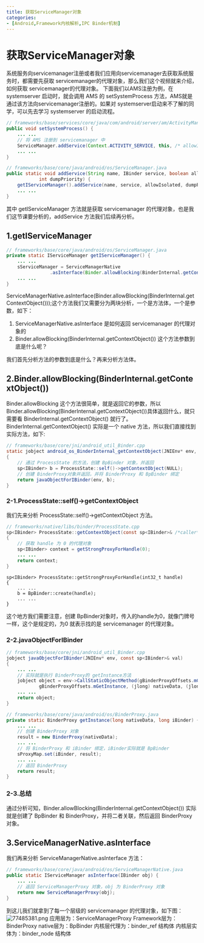 ```yaml
---
title: 获取ServiceManager对象
categories:
- [Android,Framework内核解析,IPC Binder机制]
---
```


# 获取ServiceManager对象

系统服务向servicemanager注册或者我们应用向servicemanager去获取系统服务时，都需要先获取 servicemanager的代理对象，那么我们这个视频就来介绍，如何获取 servicemanager的代理对象。
下面我们以AMS注册为例，在 systemserver 启动时，就会调用 AMS 的 setSystemProcess 方法，AMS就是通过该方法向servicemanager注册的。如果对 systemserver启动来不了解的同学，可以先去学习 systemserver 的启动流程。

```java
// frameworks/base/services/core/java/com/android/server/am/ActivityManagerService.java
public void setSystemProcess() {
    ... ... 
    // 将 AMS 注册到 servicemanager 中
    ServiceManager.addService(Context.ACTIVITY_SERVICE, this, /* allowIsolated= */ true,
    ... ...
}
```

```java
// frameworks/base/core/java/android/os/ServiceManager.java
public static void addService(String name, IBinder service, boolean allowIsolated,
            int dumpPriority) {
    getIServiceManager().addService(name, service, allowIsolated, dumpPriority);
    ... ...
}
```

其中 getIServiceManager 方法就是获取 servicemanager 的代理对象，也是我们这节课要分析的，addService 方法我们后续再分析。

## 1.getIServiceManager

```java
// frameworks/base/core/java/android/os/ServiceManager.java
private static IServiceManager getIServiceManager() {
    ... ...
    sServiceManager = ServiceManagerNative
                .asInterface(Binder.allowBlocking(BinderInternal.getContextObject()));
    ... ...
}
```

ServiceManagerNative.asInterface(Binder.allowBlocking(BinderInternal.getContextObject()));这个方法我们又需要分为两块分析，一个是方法体，一个是参数，如下：

1.  ServiceManagerNative.asInterface 是如何返回 servicemanager 的代理对象的
2.  Binder.allowBlocking(BinderInternal.getContextObject()) 这个方法参数到底是什么呢？

我们首先分析方法的参数到底是什么？再来分析方法体。

## 2.Binder.allowBlocking(BinderInternal.getContextObject())

Binder.allowBlocking 这个方法很简单，就是返回它的参数，所以Binder.allowBlocking(BinderInternal.getContextObject())具体返回什么，就只需要看 BinderInternal.getContextObject() 就行了。
BinderInternal.getContextObject() 实际是一个 native 方法，所以我们直接找到实际方法，如下:

```java
// frameworks/base/core/jni/android_util_Binder.cpp
static jobject android_os_BinderInternal_getContextObject(JNIEnv* env, jobject clazz)
{
    // 通过 ProcessState 的方法，创建 BpBinder 对象，并返回
    sp<IBinder> b = ProcessState::self()->getContextObject(NULL);
    // 创建 BinderProxy对象并返回，并将 BinderProxy 和 BpBinder 绑定
    return javaObjectForIBinder(env, b);
}
```

### 2-1.ProcessState::self()->getContextObject

我们先来分析 ProcessState::self()->getContextObject 方法。

```java
// frameworks/native/libs/binder/ProcessState.cpp
sp<IBinder> ProcessState::getContextObject(const sp<IBinder>& /*caller*/)
{
    // 获取 handle 为 0 的代理对象
    sp<IBinder> context = getStrongProxyForHandle(0);
    ... ...
    return context;
}
```

    sp<IBinder> ProcessState::getStrongProxyForHandle(int32_t handle)
    {
        ... ...
        b = BpBinder::create(handle);
        ... ...
    }

这个地方我们需要注意，创建 BpBinder对象时，传入的handle为0，就像门牌号一样，这个是规定的，为0 就表示找的是 servicemanager 的代理对象。

### 2-2.javaObjectForIBinder

```java
// frameworks/base/core/jni/android_util_Binder.cpp
jobject javaObjectForIBinder(JNIEnv* env, const sp<IBinder>& val)
{
    ... ...
    // 实际就是执行 BinderProxy的 getInstance方法
    jobject object = env->CallStaticObjectMethod(gBinderProxyOffsets.mClass,
            gBinderProxyOffsets.mGetInstance, (jlong) nativeData, (jlong) val.get());
    ... ...
    return object;
}
```

```java
// frameworks/base/core/java/android/os/BinderProxy.java
private static BinderProxy getInstance(long nativeData, long iBinder) {
    ... ...
    // 创建 BinderProxy 对象
    result = new BinderProxy(nativeData);
    ... ...
    // 将 BinderProxy 和 iBinder 绑定，iBinder实际就是 BpBinder
    sProxyMap.set(iBinder, result);
    ... ...
    // 返回 BinderProxy
    return result;
}
```

### 2-3.总结

通过分析可知，Binder.allowBlocking(BinderInternal.getContextObject()) 实际就是创建了 BpBinder 和 BinderProxy，并将二者关联，然后返回 BinderProxy 对象。

## 3.ServiceManagerNative.asInterface

我们再来分析 ServiceManagerNative.asInterface 方法：

```java
// frameworks/base/core/java/android/os/ServiceManagerNative.java
public static IServiceManager asInterface(IBinder obj) {
    ... ...
    // 返回 ServiceManagerProxy 对象，obj 为 BinderProxy 对象
    return new ServiceManagerProxy(obj);
}
```

到这儿我们就拿到了每一个层级的 servicemanager 的代理对象，如下图：
![77485381.png](https://lingzhiwen.github.io/images/%E8%8E%B7%E5%8F%96servicemanager%E5%AF%B9%E8%B1%A1_files/77485381.png)
应用层为：ServiceManagerProxy
Framework层为：BinderProxy
native层为：BpBinder
内核层代理为：binder\_ref 结构体
内核层实体为：binder\_node 结构体
